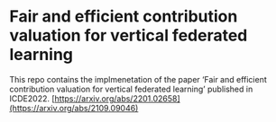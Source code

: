 # Fair and efficient contribution valuation for vertical federated learning
This repo contains the implmenetation of the paper ‘Fair and efficient contribution valuation for vertical federated learning’ published in ICDE2022.
[https://arxiv.org/abs/2201.02658](https://arxiv.org/abs/2109.09046)
